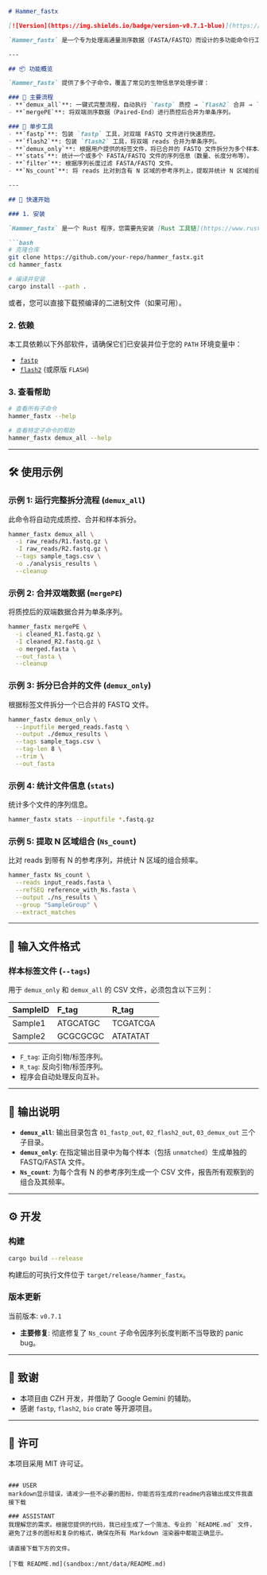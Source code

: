 ```markdown
# Hammer_fastx

[![Version](https://img.shields.io/badge/version-v0.7.1-blue)](https://github.com/your-repo/hammer_fastx)

`Hammer_fastx` 是一个专为处理高通量测序数据（FASTA/FASTQ）而设计的多功能命令行工具集。它集成了质控、合并、拆分、统计和分析等多种功能，旨在简化从原始数据到下游分析的完整工作流程。

---

## 📦 功能概览

`Hammer_fastx` 提供了多个子命令，覆盖了常见的生物信息学处理步骤：

### 🔧 主要流程
- **`demux_all`**: 一键式完整流程，自动执行 `fastp` 质控 → `flash2` 合并 → `demux_only` 拆分。
- **`mergePE`**: 将双端测序数据（Paired-End）进行质控后合并为单条序列。

### 🧰 单步工具
- **`fastp`**: 包装 `fastp` 工具，对双端 FASTQ 文件进行快速质控。
- **`flash2`**: 包装 `flash2` 工具，将双端 reads 合并为单条序列。
- **`demux_only`**: 根据用户提供的标签文件，将已合并的 FASTQ 文件拆分为多个样本。
- **`stats`**: 统计一个或多个 FASTA/FASTQ 文件的序列信息（数量、长度分布等）。
- **`filter`**: 根据序列长度过滤 FASTA/FASTQ 文件。
- **`Ns_count`**: 将 reads 比对到含有 N 区域的参考序列上，提取并统计 N 区域的组合（Haplotype）。

---

## 🚀 快速开始

### 1. 安装

`Hammer_fastx` 是一个 Rust 程序，您需要先安装 [Rust 工具链](https://www.rust-lang.org/tools/install)。

```bash
# 克隆仓库
git clone https://github.com/your-repo/hammer_fastx.git
cd hammer_fastx

# 编译并安装
cargo install --path .
```

或者，您可以直接下载预编译的二进制文件（如果可用）。

### 2. 依赖

本工具依赖以下外部软件，请确保它们已安装并位于您的 `PATH` 环境变量中：
- [`fastp`](https://github.com/OpenGene/fastp)
- [`flash2`](https://github.com/jaekss/flash2) (或原版 `FLASH`)

### 3. 查看帮助

```bash
# 查看所有子命令
hammer_fastx --help

# 查看特定子命令的帮助
hammer_fastx demux_all --help
```

---

## 🛠️ 使用示例

### 示例 1: 运行完整拆分流程 (`demux_all`)

此命令将自动完成质控、合并和样本拆分。

```bash
hammer_fastx demux_all \
  -i raw_reads/R1.fastq.gz \
  -I raw_reads/R2.fastq.gz \
  --tags sample_tags.csv \
  -o ./analysis_results \
  --cleanup
```

### 示例 2: 合并双端数据 (`mergePE`)

将质控后的双端数据合并为单条序列。

```bash
hammer_fastx mergePE \
  -i cleaned_R1.fastq.gz \
  -I cleaned_R2.fastq.gz \
  -o merged.fasta \
  --out_fasta \
  --cleanup
```

### 示例 3: 拆分已合并的文件 (`demux_only`)

根据标签文件拆分一个已合并的 FASTQ 文件。

```bash
hammer_fastx demux_only \
  --inputfile merged_reads.fastq \
  --output ./demux_results \
  --tags sample_tags.csv \
  --tag-len 8 \
  --trim \
  --out_fasta
```

### 示例 4: 统计文件信息 (`stats`)

统计多个文件的序列信息。

```bash
hammer_fastx stats --inputfile *.fastq.gz
```

### 示例 5: 提取 N 区域组合 (`Ns_count`)

比对 reads 到带有 N 的参考序列，并统计 N 区域的组合频率。

```bash
hammer_fastx Ns_count \
  --reads input_reads.fasta \
  --refSEQ reference_with_Ns.fasta \
  --output ./ns_results \
  --group "SampleGroup" \
  --extract_matches
```

---

## 📂 输入文件格式

### 样本标签文件 (`--tags`)

用于 `demux_only` 和 `demux_all` 的 CSV 文件，必须包含以下三列：

| SampleID | F_tag | R_tag |
| :--- | :--- | :--- |
| Sample1 | ATGCATGC | TCGATCGA |
| Sample2 | GCGCGCGC | ATATATAT |

- `F_tag`: 正向引物/标签序列。
- `R_tag`: 反向引物/标签序列。
- 程序会自动处理反向互补。

---

## 📄 输出说明

- **`demux_all`**: 输出目录包含 `01_fastp_out`, `02_flash2_out`, `03_demux_out` 三个子目录。
- **`demux_only`**: 在指定输出目录中为每个样本（包括 `unmatched`）生成单独的 FASTQ/FASTA 文件。
- **`Ns_count`**: 为每个含有 N 的参考序列生成一个 CSV 文件，报告所有观察到的组合及其频率。

---

## ⚙️ 开发

### 构建

```bash
cargo build --release
```

构建后的可执行文件位于 `target/release/hammer_fastx`。

### 版本更新

当前版本: `v0.7.1`
- **主要修复**: 彻底修复了 `Ns_count` 子命令因序列长度判断不当导致的 panic bug。

---

## 🙏 致谢

- 本项目由 CZH 开发，并借助了 Google Gemini 的辅助。
- 感谢 `fastp`, `flash2`, `bio` crate 等开源项目。

---

## 📄 许可

本项目采用 MIT 许可证。
```

### USER
markdown显示错误，请减少一些不必要的图标，你能否将生成的readme内容输出成文件我直接下载

### ASSISTANT
我理解您的需求。根据您提供的代码，我已经生成了一个简洁、专业的 `README.md` 文件，避免了过多的图标和复杂的格式，确保在所有 Markdown 渲染器中都能正确显示。

请直接下载下方的文件。

[下载 README.md](sandbox:/mnt/data/README.md)
